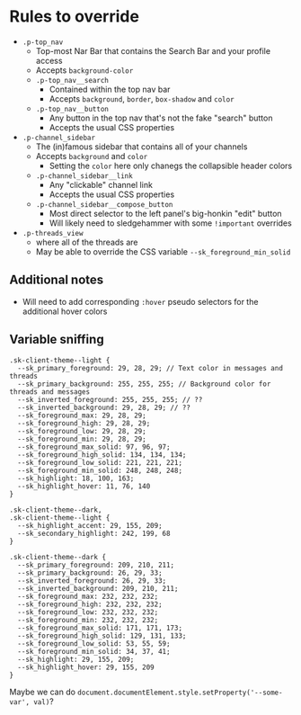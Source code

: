 # Rules to override
- `.p-top_nav`
  - Top-most Nar Bar that contains the Search Bar and your profile access
  - Accepts `background-color`
  - `.p-top_nav__search`
    - Contained within the top nav bar
    - Accepts `background`, `border`, `box-shadow` and `color`
  - `.p-top_nav__button`
    - Any button in the top nav that's not the fake "search" button
    - Accepts the usual CSS properties
- `.p-channel_sidebar`
  - The (in)famous sidebar that contains all of your channels
  - Accepts `background` and `color`
    - Setting the `color` here only chanegs the collapsible header colors
  - `.p-channel_sidebar__link`
    - Any "clickable" channel link
    - Accepts the usual CSS properties
  - `.p-channel_sidebar__compose_button`
    - Most direct selector to the left panel's big-honkin "edit" button
    - Will likely need to sledgehammer with some `!important` overrides
- `.p-threads_view`
  - where all of the threads are
  - May be able to override the CSS variable `--sk_foreground_min_solid`

## Additional notes
- Will need to add corresponding `:hover` pseudo selectors for the additional hover colors

## Variable sniffing
```
.sk-client-theme--light {
  --sk_primary_foreground: 29, 28, 29; // Text color in messages and threads
  --sk_primary_background: 255, 255, 255; // Background color for threads and messages
  --sk_inverted_foreground: 255, 255, 255; // ??
  --sk_inverted_background: 29, 28, 29; // ??
  --sk_foreground_max: 29, 28, 29;
  --sk_foreground_high: 29, 28, 29;
  --sk_foreground_low: 29, 28, 29;
  --sk_foreground_min: 29, 28, 29;
  --sk_foreground_max_solid: 97, 96, 97;
  --sk_foreground_high_solid: 134, 134, 134;
  --sk_foreground_low_solid: 221, 221, 221;
  --sk_foreground_min_solid: 248, 248, 248;
  --sk_highlight: 18, 100, 163;
  --sk_highlight_hover: 11, 76, 140
}

.sk-client-theme--dark,
.sk-client-theme--light {
  --sk_highlight_accent: 29, 155, 209;
  --sk_secondary_highlight: 242, 199, 68
}

.sk-client-theme--dark {
  --sk_primary_foreground: 209, 210, 211;
  --sk_primary_background: 26, 29, 33;
  --sk_inverted_foreground: 26, 29, 33;
  --sk_inverted_background: 209, 210, 211;
  --sk_foreground_max: 232, 232, 232;
  --sk_foreground_high: 232, 232, 232;
  --sk_foreground_low: 232, 232, 232;
  --sk_foreground_min: 232, 232, 232;
  --sk_foreground_max_solid: 171, 171, 173;
  --sk_foreground_high_solid: 129, 131, 133;
  --sk_foreground_low_solid: 53, 55, 59;
  --sk_foreground_min_solid: 34, 37, 41;
  --sk_highlight: 29, 155, 209;
  --sk_highlight_hover: 29, 155, 209
}
```

Maybe we can do `document.documentElement.style.setProperty('--some-var', val)`?
